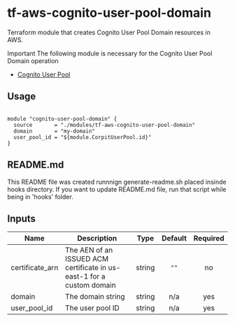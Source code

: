 
# tf-aws-cognito-user-pool-domain

Terraform module that creates Cognito User Pool Domain resources in AWS.

Important
  The following module is necessary for the Cognito User Pool Domain operation

* [Cognito User Pool](https://registry.terraform.io/modules/corpit-consulting-public/cognito-user-pool/aws/0.1.0)
## Usage

```hcl

module "cognito-user-pool-domain" {
  source       = "./modules/tf-aws-cognito-user-pool-domain"
  domain       = "my-domain"
  user_pool_id = "${module.CorpitUserPool.id}"
}

```

## README.md
This README file was created runnnign generate-readme.sh placed insinde hooks directory.
If you want to update README.md file, run that script while being in 'hooks' folder.
## Inputs

| Name | Description | Type | Default | Required |
|------|-------------|:----:|:-----:|:-----:|
| certificate\_arn | The AEN of an ISSUED ACM certificate in us-east-1 for a custom domain | string | `""` | no |
| domain | The domain string | string | n/a | yes |
| user\_pool\_id | The user pool ID | string | n/a | yes |

